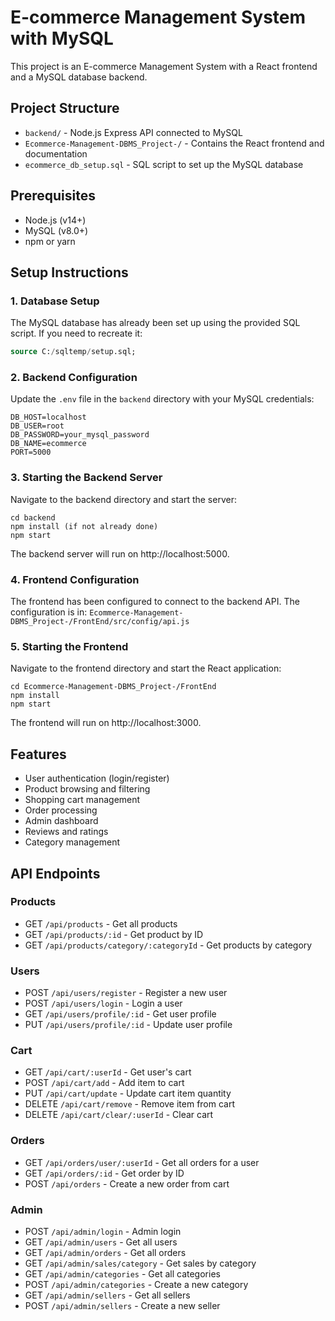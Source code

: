 # E-commerce Management System with MySQL

This project is an E-commerce Management System with a React frontend and a MySQL database backend.

## Project Structure

- `backend/` - Node.js Express API connected to MySQL
- `Ecommerce-Management-DBMS_Project-/` - Contains the React frontend and documentation
- `ecommerce_db_setup.sql` - SQL script to set up the MySQL database

## Prerequisites

- Node.js (v14+)
- MySQL (v8.0+)
- npm or yarn

## Setup Instructions

### 1. Database Setup

The MySQL database has already been set up using the provided SQL script. If you need to recreate it:

```sql
source C:/sqltemp/setup.sql;
```

### 2. Backend Configuration

Update the `.env` file in the `backend` directory with your MySQL credentials:

```
DB_HOST=localhost
DB_USER=root
DB_PASSWORD=your_mysql_password
DB_NAME=ecommerce
PORT=5000
```

### 3. Starting the Backend Server

Navigate to the backend directory and start the server:

```
cd backend
npm install (if not already done)
npm start
```

The backend server will run on http://localhost:5000.

### 4. Frontend Configuration

The frontend has been configured to connect to the backend API. The configuration is in:
`Ecommerce-Management-DBMS_Project-/FrontEnd/src/config/api.js`

### 5. Starting the Frontend

Navigate to the frontend directory and start the React application:

```
cd Ecommerce-Management-DBMS_Project-/FrontEnd
npm install
npm start
```

The frontend will run on http://localhost:3000.

## Features

- User authentication (login/register)
- Product browsing and filtering
- Shopping cart management
- Order processing
- Admin dashboard
- Reviews and ratings
- Category management

## API Endpoints

### Products
- GET `/api/products` - Get all products
- GET `/api/products/:id` - Get product by ID
- GET `/api/products/category/:categoryId` - Get products by category

### Users
- POST `/api/users/register` - Register a new user
- POST `/api/users/login` - Login a user
- GET `/api/users/profile/:id` - Get user profile
- PUT `/api/users/profile/:id` - Update user profile

### Cart
- GET `/api/cart/:userId` - Get user's cart
- POST `/api/cart/add` - Add item to cart
- PUT `/api/cart/update` - Update cart item quantity
- DELETE `/api/cart/remove` - Remove item from cart
- DELETE `/api/cart/clear/:userId` - Clear cart

### Orders
- GET `/api/orders/user/:userId` - Get all orders for a user
- GET `/api/orders/:id` - Get order by ID
- POST `/api/orders` - Create a new order from cart

### Admin
- POST `/api/admin/login` - Admin login
- GET `/api/admin/users` - Get all users
- GET `/api/admin/orders` - Get all orders
- GET `/api/admin/sales/category` - Get sales by category
- GET `/api/admin/categories` - Get all categories
- POST `/api/admin/categories` - Create a new category
- GET `/api/admin/sellers` - Get all sellers
- POST `/api/admin/sellers` - Create a new seller
